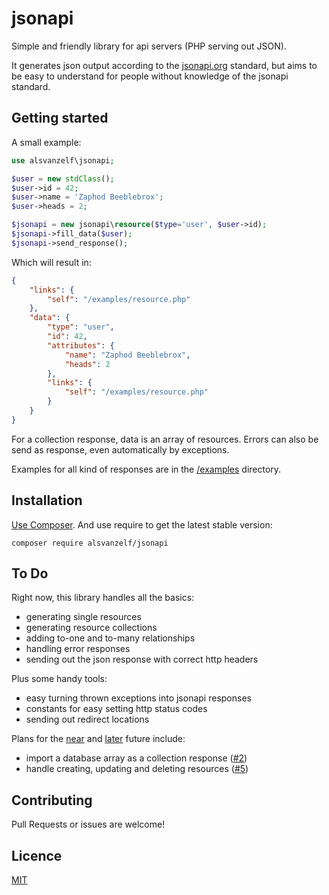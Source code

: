 # jsonapi

Simple and friendly library for api servers (PHP serving out JSON).

It generates json output according to the [jsonapi.org](http://jsonapi.org/) standard,
but aims to be easy to understand for people without knowledge of the jsonapi standard.


## Getting started

A small example:

```php
use alsvanzelf\jsonapi;

$user = new stdClass();
$user->id = 42;
$user->name = 'Zaphod Beeblebrox';
$user->heads = 2;

$jsonapi = new jsonapi\resource($type='user', $user->id);
$jsonapi->fill_data($user);
$jsonapi->send_response();
```

Which will result in:

```json
{
    "links": {
        "self": "/examples/resource.php"
    },
    "data": {
        "type": "user",
        "id": 42,
        "attributes": {
            "name": "Zaphod Beeblebrox",
            "heads": 2
        },
        "links": {
            "self": "/examples/resource.php"
        }
    }
}
```

For a collection response, data is an array of resources.
Errors can also be send as response, even automatically by exceptions.

Examples for all kind of responses are in the [/examples](/examples) directory.


## Installation

[Use Composer](http://getcomposer.org/). And use require to get the latest stable version:

```
composer require alsvanzelf/jsonapi
```


## To Do

Right now, this library handles all the basics:

- generating single resources
- generating resource collections
- adding to-one and to-many relationships
- handling error responses
- sending out the json response with correct http headers

Plus some handy tools:

- easy turning thrown exceptions into jsonapi responses
- constants for easy setting http status codes
- sending out redirect locations

Plans for the [near](https://github.com/lode/jsonapi/labels/current%20focus)
and [later](https://github.com/lode/jsonapi/issues?utf8=%E2%9C%93&q=is%3Aopen+-label%3A%22current+focus%22+) future include:

- import a database array as a collection response ([#2](https://github.com/lode/jsonapi/issues/2))
- handle creating, updating and deleting resources ([#5](https://github.com/lode/jsonapi/issues/5))


## Contributing

Pull Requests or issues are welcome!


## Licence

[MIT](/LICENSE)

